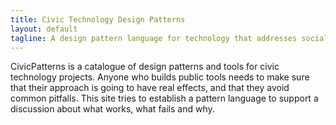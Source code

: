 ```yaml
---
title: Civic Technology Design Patterns
layout: default
tagline: A design pattern language for technology that addresses social political and governance-related problems.
---
```


CivicPatterns is a catalogue of design patterns and tools for civic technology projects. Anyone who builds public tools needs to make sure that their approach is going to have real effects, and that they avoid common pitfalls. This site tries to establish a pattern language to support a discussion about what works, what fails and why.


